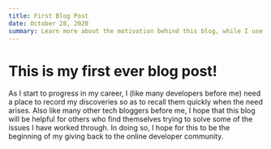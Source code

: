 ```yaml
---
title: First Blog Post
date: October 28, 2020
summary: Learn more about the motivation behind this blog, while I use this post to test-drive the workings of my post-generator.
---
```

# This is my first ever blog post!

As I start to progress in my career, I (like many developers before me) need a place to record my discoveries so as to recall them quickly when the need arises. Also like many other tech bloggers before me, I hope that this blog will be helpful for others who find themselves trying to solve some of the issues I have worked through. In doing so, I hope for this to be the beginning of my giving back to the online developer community.
